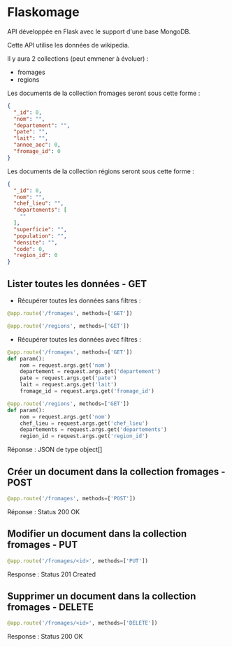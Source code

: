 # Flaskomage

API développée en Flask avec le support d'une base MongoDB.

Cette API utilise les données de wikipedia.

Il y aura 2 collections (peut emmener à évoluer) :

- fromages
- regions

Les documents de la collection fromages seront sous cette forme :

```JSON
{
  "_id": 0,
  "nom": "",
  "departement": "",
  "pate": "",
  "lait": "",
  "annee_aoc": 0,
  "fromage_id": 0
} 
```

Les documents de la collection régions seront sous cette forme :

```JSON
{
  "_id": 0,
  "nom": "",
  "chef_lieu": "",
  "departements": [
    ""
  ],
  "superficie": "",
  "population": "",
  "densite": "",
  "code": 0,
  "region_id": 0
} 
```

## Lister toutes les données - GET

* Récupérer toutes les données sans filtres :

```py
@app.route('/fromages', methods=['GET'])
```

```py
@app.route('/regions', methods=['GET'])
```

* Récupérer toutes les données avec filtres :

```py
@app.route('/fromages', methods=['GET'])
def param():
    nom = request.args.get('nom')
    departement = request.args.get('departement')
    pate = request.args.get('pate')
    lait = request.args.get('lait')
    fromage_id = request.args.get('fromage_id')
```

```py
@app.route('/regions', methods=['GET'])
def param():
    nom = request.args.get('nom')
    chef_lieu = request.args.get('chef_lieu')
    departements = request.args.get('departements')
    region_id = request.args.get('region_id')
```

Réponse : JSON de type object[]

## Créer un document dans la collection fromages - POST

```py
@app.route('/fromages', methods=['POST'])
```

Réponse : Status 200 OK

## Modifier un document dans la collection fromages - PUT

```py
@app.route('/fromages/<id>', methods=['PUT'])
```

Response : Status 201 Created

## Supprimer un document dans la collection fromages - DELETE

```py
@app.route('/fromages/<id>', methods=['DELETE'])
```

Response : Status 200 OK